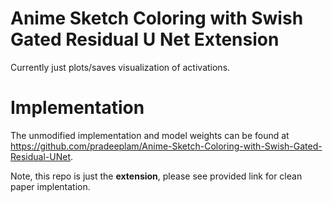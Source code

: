 # Anime Sketch Coloring with Swish Gated Residual U Net Extension

Currently just plots/saves visualization of activations. 

# Implementation
The unmodified implementation and model weights can be found at https://github.com/pradeeplam/Anime-Sketch-Coloring-with-Swish-Gated-Residual-UNet.

Note, this repo is just the **extension**, please see provided link for clean paper implentation.
